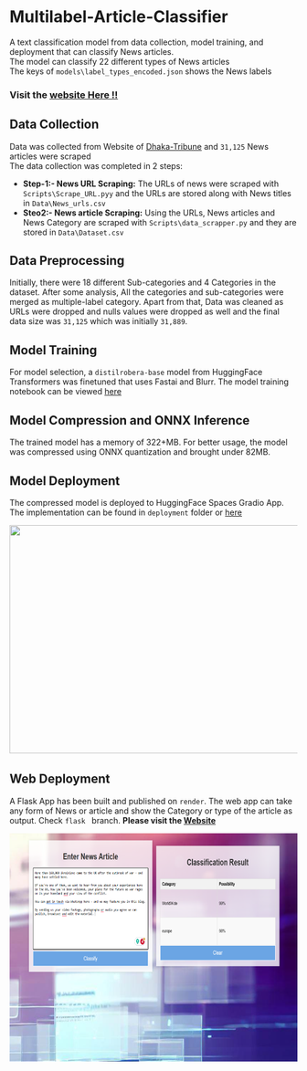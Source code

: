 # Multilabel-Article-Classifier

A text classification model from data collection, model training, and deployment that can classify News articles. <br/>
The model can classify 22 different types of News articles <br/>The keys of `models\label_types_encoded.json` shows the News labels

###  Visit the [website Here !!](https://multilab-news-classifier.onrender.com)

 ## Data Collection

Data was collected from Website of [Dhaka-Tribune](https://www.dhakatribune.com/) and `31,125` News articles were scraped <br/>The data collection was completed in 2 steps:

 - **Step-1:- News URL Scraping:** The URLs of news were scraped with `Scripts\Scrape_URL.pyy` and the URLs are stored along with News titles in `Data\News_urls.csv`
 - **Steo2:- News article Scraping:** Using the URLs, News articles and News Category are scraped with `Scripts\data_scrapper.py` and they are stored in `Data\Dataset.csv`


## Data Preprocessing

Initially, there were 18 different Sub-categories and 4 Categories in the dataset. After some analysis, All the categories and sub-categories were merged as multiple-label category. Apart from that, Data was cleaned as URLs were dropped and nulls values were dropped as well and the final data size was `31,125` which was initially `31,889`.

## Model Training

For model selection, a `distilrobera-base` model from HuggingFace Transformers was finetuned that uses Fastai and Blurr. The model training notebook can be viewed [here](https://github.com/SanjidHossain/Multilabel-News-Classifier/blob/main/Notebooks/Blurr_Onnx.ipynb)

## Model Compression and ONNX Inference

The trained model has a memory of 322+MB. For better usage, the model was compressed using ONNX quantization and brought under 82MB.

## Model Deployment

The compressed model is deployed to HuggingFace Spaces Gradio App. The implementation can be found in `deployment` folder or [here](https://huggingface.co/spaces/sanjid/News_Classifier)

<img src = "https://github.com/SanjidHossain/Multilabel-News-Classifier/blob/main/Data/Image%20sources/app_gradio.png" width="800" height="400">

## Web Deployment
A Flask App has been built and published on `render`. The web app can take any form of News or article and show the Category or type of the article as output. Check `flask ` branch. 
**Please visit the [Website](https://multilab-news-classifier.onrender.com)**

<img src = "Data/Image sources/Web_app.png" width="800" height="400">


